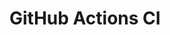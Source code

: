 # GitHub Actions CI























































































































































































































































































































































































































































































































































































































































































































































































































































































































































































































































































































































































































































































































































































































































































































































































































































































































































































































































































































































































































































































































































































































































































































































































































































































































































































































































































































































































































































































































































































































































































































